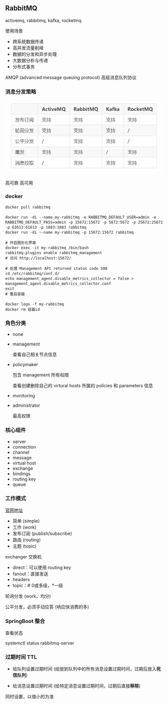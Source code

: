 ## RabbitMQ

activemq, rabbitmq, kafka, rocketmq

使用场景

- 跨系统数据传递
- 高并发流量削峰
- 数据的分发和异步处理
- 大数据分析与传递
- 分布式事务



AMQP (advanced message queuing protocol) 高级消息队列协议



### 消息分发策略

![消息分发策略](../img/消息分发策略.jpeg)

高可靠 高可用



### docker

```shell
docker pull rabbitmq

docker run -di --name my-rabbitmq -e RABBITMQ_DEFAULT_USER=admin -e RABBITMQ_DEFAULT_PASS=admin -p 15672:15672 -p 5672:5672 -p 25672:25672 -p 61613:61613 -p 1883:1883 rabbitmq
docker run -di --name my-rabbitmq -p 15672:15672 rabbitmq

# 开启图形化界面
docker exec -it my-rabbitmq /bin/bash
rabbitmq-plugins enable rabbitmq_management
# 访问 http://localhost:15672/

# 处理 Management API returned status code 500
cd /etc/rabbitmq/conf.d/
echo management_agent.disable_metrics_collector = false > management_agent.disable_metrics_collector.conf
exit
# 重启容器

docker logs -f my-rabbitmq
docker rm 容器id
```



### 角色分类

- none

- management

  查看自己相关节点信息

- policymaker

  包含 management 所有权限

  查看创建删除自己的 virtural hosts 所属的 policies 和 parameters 信息

- monitoring

- administrator

  最高权限



### 核心组件

- server
- connection
- channel
- message
- virtual host
- exchange
- bindings
- routing key
- queue



### 工作模式

[官网地址](https://www.rabbitmq.com/getstarted.html)

- 简单 (simple)
- 工作 (work)
- 发布订阅 (publish/subscribe)
- 路由 (routing)
- 主题 (topic)



exchanger 交换机

- direct：可以使用 routing key
- fanout：直接发送
- headers
- topic：# 0或多级，*一级



轮询分发 (work，均分)

公平分发，必须手动应答 (响应快消费的多)





### SpringBoot 整合

查看状态

systemctl status rabbitmq-server





### 过期时间 TTL

- 给队列设置过期时间 (给放到队列中的所有消息设置过期时间，过期后放入**死信队列**)

- 给消息设置过期时间 (给特定消息设置过期时间，过期后直接**移除**)

同时设置，以值小的为准
